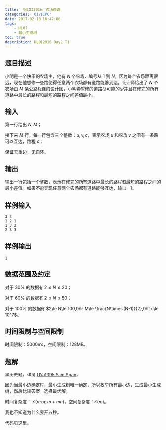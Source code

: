 ```yaml
---
title: 「HLOI2016」农场修路
categories: 'OI/ICPC'
date: 2017-02-18 16:42:00
tags:
	- HLOI
	- 最小生成树
toc: true
description: HLOI2016 Day2 T1
---
```


## 题目描述
小明是一个快乐的农场主，他有 $N$ 个农场，编号从 $1$ 到 $N$，因为每个农场距离很远，现在他想修一些路使得任意两个农场都有道路能够到达。设计师给出了 $N$ 个农场由 $M$ 条公路相连的设计图，小明希望修的道路尽可能的少并且在修完的所有道路中最长的路程和最短的路程之间差值最小。

## 输入
第一行给出 $N,M$；

接下来 $M$ 行，每一行包含三个整数：$u,v,c$，表示农场 $u$ 和农场 $v$ 之间有一条路可以互达，路程 $c$；

保证无重边，无自环。

## 输出
输出一行包括一个整数，表示在修完的所有道路中最长的路程和最短的路程之间的最小差值。如果不能实现任意两个农场都有道路能够互达，输出 $-1$。

## 样例输入
```
3 3
1 2 1
1 3 2
2 3 3
```
## 样例输出
```
1
```

## 数据范围及约定
对于 $30\%$ 的数据有 $2\le N\le 20$；

对于 $60\%$ 的数据有 $2\le N\le 50$；

对于 $100\%$ 的数据有 $2\le N\le 100,0\le M\le \frac{N\times (N-1)}{2},0\lt c\le 10^7$。

## 时间限制与空间限制
时间限制：$5000\text{ms}$，空间限制：$128\text{MB}$。

## 题解
黑历史题，详见 [UVa1395 Slim Span](https://onlinejudge.org/index.php?option=com_onlinejudge&Itemid=8&page=show_problem&problem=4141)。

因为当最小边确定时，最小生成树唯一确定，所以枚举所有最小边，生成最小生成树，然后比较答案，选择最优解。

时间复杂度： $\mathcal{O}(m\log m+mn)$，空间复杂度：$\mathcal{O}(m)$。

我也不知道为什么要开五秒。

代码见[这里](https://github.com/HeRaNO/OI-ICPC-Codes/blob/master/HSAHRBNUOJ/P38xx/P3874.cpp)。
